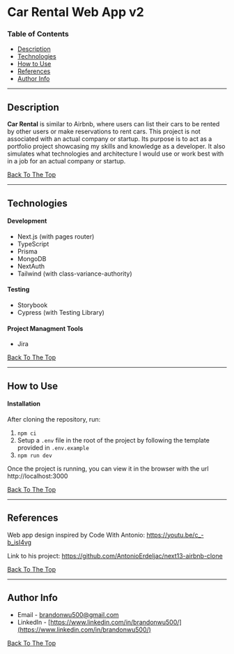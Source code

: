 # Car Rental Web App v2

### Table of Contents

- [Description](#description)
- [Technologies](#technologies)
- [How to Use](#how-to-use)
- [References](#references)
- [Author Info](#author-info)

---

## Description

**Car Rental** is similar to Airbnb, where users can list their cars to be rented by other users or make reservations to rent cars. This project is not associated with an actual company or startup. Its purpose is to act as a portfolio project showcasing my skills and knowledge as a developer. It also simulates what technologies and architecture I would use or work best with in a job for an actual company or startup.

[Back To The Top](#car-rental-web-app)

---

## Technologies

#### Development

- Next.js (with pages router)
- TypeScript
- Prisma
- MongoDB
- NextAuth
- Tailwind (with class-variance-authority)

#### Testing

- Storybook
- Cypress (with Testing Library)

#### Project Managment Tools

- Jira

[Back To The Top](#car-rental-web-app)

---

## How to Use

#### Installation

After cloning the repository, run:

1. `npm ci`
2. Setup a `.env` file in the root of the project by following the template provided in `.env.example`
3. `npm run dev`

Once the project is running, you can view it in the browser with the url http://localhost:3000

[Back To The Top](#car-rental-web-app)

---

## References

Web app design inspired by Code With Antonio: https://youtu.be/c_-b_isI4vg

Link to his project: https://github.com/AntonioErdeljac/next13-airbnb-clone

[Back To The Top](#car-rental-web-app)

---

## Author Info

- Email - brandonwu500@gmail.com
- LinkedIn - [https://www.linkedin.com/in/brandonwu500/](https://www.linkedin.com/in/brandonwu500/)

[Back To The Top](#car-rental-web-app)
